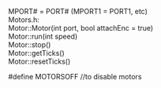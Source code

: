 MPORT# = PORT# (MPORT1 = PORT1, etc)      
Motors.h:  
Motor::Motor(int port, bool attachEnc = true)  
Motor::run(int speed)  
Motor::stop()  
Motor::getTicks()  
Motor::resetTicks()  

#define MOTORSOFF //to disable motors
